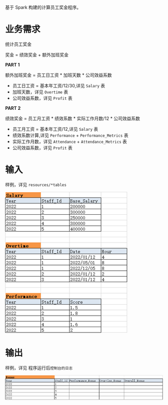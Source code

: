 基于 Spark 构建的计算员工奖金程序。

# 业务需求

统计员工奖金

奖金 = 绩效奖金 + 额外加班奖金

**PART 1**

额外加班奖金 = 员工日工资 * 加班天数 * 公司效益系数

- 员工日工资 = 基本年工资/12/30,详见 `Salary` 表
- 加班天数，详见 `Overtime` 表
- 公司效益系数，详见 `Profit` 表

**PART 2**

绩效奖金 = 员工月工资 * 绩效系数 * 实际工作月数/12 * 公司效益系数

- 员工月工资 = 基本年工资/12,详见 `Salary` 表
- 绩效系数计算,详见 `Performance` + `Performance_Metrics` 表
- 实际工作月数，详见 `Attendance` + `Attendance_Metrics` 表
- 公司效益系数，详见 `Profit` 表

# 输入

样例，详见 `resources/*tables`

![img_input.png](img/img_input.png)

# 输出

样例，详见 程序运行后`控制台的日志`

![img_output.png](img/img_output.png)
